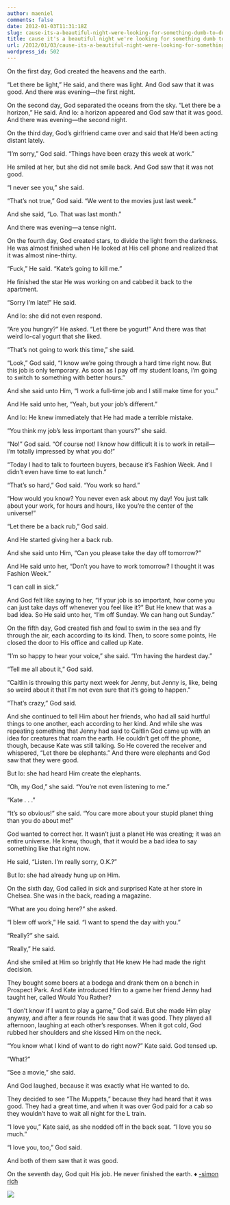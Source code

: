 ```yaml
---
author: maeniel
comments: false
date: 2012-01-03T11:31:18Z
slug: cause-its-a-beautiful-night-were-looking-for-something-dumb-to-do
title: cause it's a beautiful night we're looking for something dumb to do
url: /2012/01/03/cause-its-a-beautiful-night-were-looking-for-something-dumb-to-do/
wordpress_id: 502
---
```


On the first day, God created the heavens and the earth.

“Let there be light,” He said, and there was light. And God saw that it was good. And there was evening—the first night.

On the second day, God separated the oceans from the sky. “Let there be a horizon,” He said. And lo: a horizon appeared and God saw that it was good. And there was evening—the second night.

On the third day, God’s girlfriend came over and said that He’d been acting distant lately.

“I’m sorry,” God said. “Things have been crazy this week at work.”

He smiled at her, but she did not smile back. And God saw that it was not good.

“I never see you,” she said.

“That’s not true,” God said. “We went to the movies just last week.”

And she said, “Lo. That was last month.”

And there was evening—a tense night.

On the fourth day, God created stars, to divide the light from the darkness. He was almost finished when He looked at His cell phone and realized that it was almost nine-thirty.

“Fuck,” He said. “Kate’s going to kill me.”

He finished the star He was working on and cabbed it back to the apartment.

“Sorry I’m late!” He said.

And lo: she did not even respond.

“Are you hungry?” He asked. “Let there be yogurt!” And there was that weird lo-cal yogurt that she liked.

“That’s not going to work this time,” she said.

“Look,” God said, “I know we’re going through a hard time right now. But this job is only temporary. As soon as I pay off my student loans, I’m going to switch to something with better hours.”

And she said unto Him, “I work a full-time job and I still make time for you.”

And He said unto her, “Yeah, but your job’s different.”

And lo: He knew immediately that He had made a terrible mistake.

“You think my job’s less important than yours?” she said.

“No!” God said. “Of course not! I know how difficult it is to work in retail—I’m totally impressed by what you do!”

“Today I had to talk to fourteen buyers, because it’s Fashion Week. And I didn’t even have time to eat lunch.”

“That’s so hard,” God said. “You work so hard.”

“How would you know? You never even ask about my day! You just talk about your work, for hours and hours, like you’re the center of the universe!”

“Let there be a back rub,” God said.

And He started giving her a back rub.

And she said unto Him, “Can you please take the day off tomorrow?”

And He said unto her, “Don’t you have to work tomorrow? I thought it was Fashion Week.”

“I can call in sick.”

And God felt like saying to her, “If your job is so important, how come you can just take days off whenever you feel like it?” But He knew that was a bad idea. So He said unto her, “I’m off Sunday. We can hang out Sunday.”

On the fifth day, God created fish and fowl to swim in the sea and fly through the air, each according to its kind. Then, to score some points, He closed the door to His office and called up Kate.

“I’m so happy to hear your voice,” she said. “I’m having the hardest day.”

“Tell me all about it,” God said.

“Caitlin is throwing this party next week for Jenny, but Jenny is, like, being so weird about it that I’m not even sure that it’s going to happen.”

“That’s crazy,” God said.

And she continued to tell Him about her friends, who had all said hurtful things to one another, each according to her kind. And while she was repeating something that Jenny had said to Caitlin God came up with an idea for creatures that roam the earth. He couldn’t get off the phone, though, because Kate was still talking. So He covered the receiver and whispered, “Let there be elephants.” And there were elephants and God saw that they were good.

But lo: she had heard Him create the elephants.

“Oh, my God,” she said. “You’re not even listening to me.”

“Kate . . .”

“It’s so obvious!” she said. “You care more about your stupid planet thing than you do about me!”

God wanted to correct her. It wasn’t just a planet He was creating; it was an entire universe. He knew, though, that it would be a bad idea to say something like that right now.

He said, “Listen. I’m really sorry, O.K.?”

But lo: she had already hung up on Him.

On the sixth day, God called in sick and surprised Kate at her store in Chelsea. She was in the back, reading a magazine.

“What are you doing here?” she asked.

“I blew off work,” He said. “I want to spend the day with you.”

“Really?” she said.

“Really,” He said.

And she smiled at Him so brightly that He knew He had made the right decision.

They bought some beers at a bodega and drank them on a bench in Prospect Park. And Kate introduced Him to a game her friend Jenny had taught her, called Would You Rather?

“I don’t know if I want to play a game,” God said. But she made Him play anyway, and after a few rounds He saw that it was good. They played all afternoon, laughing at each other’s responses. When it got cold, God rubbed her shoulders and she kissed Him on the neck.

“You know what I kind of want to do right now?” Kate said. God tensed up.

“What?”

“See a movie,” she said.

And God laughed, because it was exactly what He wanted to do.

They decided to see “The Muppets,” because they had heard that it was good. They had a great time, and when it was over God paid for a cab so they wouldn’t have to wait all night for the L train.

“I love you,” Kate said, as she nodded off in the back seat. “I love you so much.”

“I love you, too,” God said.

And both of them saw that it was good.

On the seventh day, God quit His job. He never finished the earth. ♦
[-simon rich](http://www.newyorker.com/humor/2012/01/09/120109sh_shouts_rich?currentPage=1)

[![](https://maeniel.files.wordpress.com/2012/01/381971_337810049580546_100000546627127_1272068_664617867_n_large.jpg)](https://maeniel.files.wordpress.com/2012/01/381971_337810049580546_100000546627127_1272068_664617867_n_large.jpg)



